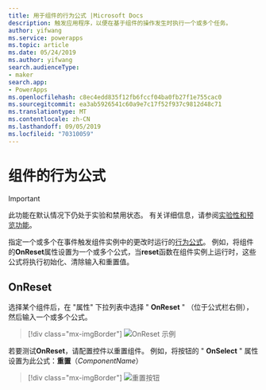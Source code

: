 ```yaml
---
title: 用于组件的行为公式 |Microsoft Docs
description: 触发应用程序，以便在基于组件的操作发生时执行一个或多个任务。
author: yifwang
ms.service: powerapps
ms.topic: article
ms.date: 05/24/2019
ms.author: yifwang
search.audienceType:
- maker
search.app:
- PowerApps
ms.openlocfilehash: c8ec4edd835f12fb6fccf04ba0fb27f1e755cac0
ms.sourcegitcommit: ea3ab5926541c60a9e7c17f52f937c9812d48c71
ms.translationtype: MT
ms.contentlocale: zh-CN
ms.lasthandoff: 09/05/2019
ms.locfileid: "70310059"
---
```

# <a name="behavior-formulas-for-components"></a>组件的行为公式

> [!IMPORTANT]
> 此功能在默认情况下仍处于实验和禁用状态。 有关详细信息，请参阅[实验性和预览功能](working-with-experimental.md)。

指定一个或多个在事件触发组件实例中的更改时运行的[行为公式](working-with-formulas-in-depth.md)。 例如，将组件的**OnReset**属性设置为一个或多个公式，当**reset**函数在组件实例上运行时，这些公式将执行初始化、清除输入和重置值。

## <a name="onreset"></a>OnReset

选择某个组件后，在 "属性" 下拉列表中选择 " **OnReset** " （位于公式栏右侧），然后输入一个或多个公式。

> [!div class="mx-imgBorder"]
> ![OnReset 示例](./media/component-behavior/example-onreset.png)

若要测试**OnReset**，请配置控件以重置组件。 例如，将按钮的 " **OnSelect** " 属性设置为此公式：**重置**（*ComponentName*）

> [!div class="mx-imgBorder"]
> ![重置按钮](./media/component-behavior/reset-button.png)
